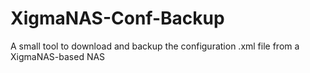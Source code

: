 # XigmaNAS-Conf-Backup
A small tool to download and backup the configuration .xml file from a XigmaNAS-based NAS
